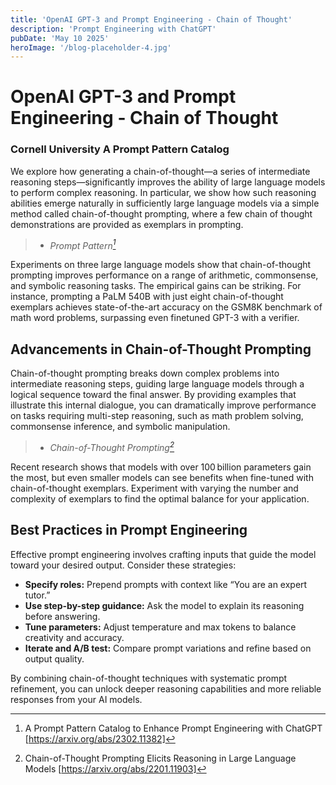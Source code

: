 ```yaml
---
title: 'OpenAI GPT-3 and Prompt Engineering - Chain of Thought'
description: 'Prompt Engineering with ChatGPT'
pubDate: 'May 10 2025'
heroImage: '/blog-placeholder-4.jpg'
---
```


# OpenAI GPT-3 and Prompt Engineering - Chain of Thought

### Cornell University A Prompt Pattern Catalog

We explore how generating a chain-of-thought—a series of intermediate reasoning steps—significantly improves the ability of large language models to perform complex reasoning. In particular, we show how such reasoning abilities emerge naturally in sufficiently large language models via a simple method called chain-of-thought prompting, where a few chain of thought demonstrations are provided as exemplars in prompting.  
> - <cite>Prompt Pattern[^1]</cite>

Experiments on three large language models show that chain-of-thought prompting improves performance on a range of arithmetic, commonsense, and symbolic reasoning tasks. The empirical gains can be striking. For instance, prompting a PaLM 540B with just eight chain-of-thought exemplars achieves state-of-the-art accuracy on the GSM8K benchmark of math word problems, surpassing even finetuned GPT-3 with a verifier.
## Advancements in Chain-of-Thought Prompting

Chain-of-thought prompting breaks down complex problems into intermediate reasoning steps, guiding large language models through a logical sequence toward the final answer. By providing examples that illustrate this internal dialogue, you can dramatically improve performance on tasks requiring multi-step reasoning, such as math problem solving, commonsense inference, and symbolic manipulation.
> - <cite>Chain-of-Thought Prompting[^2]</cite>

Recent research shows that models with over 100 billion parameters gain the most, but even smaller models can see benefits when fine-tuned with chain-of-thought exemplars. Experiment with varying the number and complexity of exemplars to find the optimal balance for your application.

## Best Practices in Prompt Engineering

Effective prompt engineering involves crafting inputs that guide the model toward your desired output. Consider these strategies:

- **Specify roles:** Prepend prompts with context like “You are an expert tutor.”  
- **Use step-by-step guidance:** Ask the model to explain its reasoning before answering.  
- **Tune parameters:** Adjust temperature and max tokens to balance creativity and accuracy.  
- **Iterate and A/B test:** Compare prompt variations and refine based on output quality.  

By combining chain-of-thought techniques with systematic prompt refinement, you can unlock deeper reasoning capabilities and more reliable responses from your AI models.

[^1]: A Prompt Pattern Catalog to Enhance Prompt Engineering with ChatGPT [https://arxiv.org/abs/2302.11382]

[^2]: Chain-of-Thought Prompting Elicits Reasoning in Large Language Models [https://arxiv.org/abs/2201.11903]
